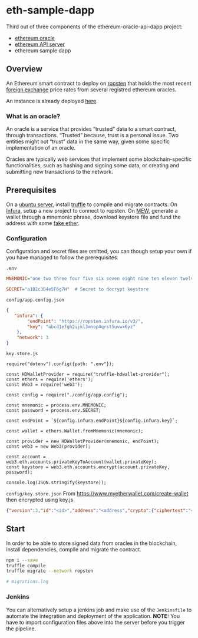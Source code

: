 # eth-sample-dapp

Third out of three components of the ethereum-oracle-api-dapp project:
  - [ethereum oracle](https://github.com/Arsalen/eth-oracle)
  - [ethereum API server](https://github.com/Arsalen/eth-api)
  - ethereum sample dapp

## Overview

An Ethereum smart contract to deploy on [ropsten](https://ropsten.etherscan.io/) that holds the most recent [foreign exchange](http://freeforexapi.com/) price rates from several registred ethereum oracles.

An instance is already deployed [here](https://ropsten.etherscan.io/address/0x7Fe0c23379aBd49eE51D33163bdE00AacF70f443).

### What is an oracle?

An oracle is a service that provides “trusted” data to a smart contract, through transactions. “Trusted” because, trust is a personal issue. Two entities might not “trust” data in the same way, given some specific implementation of an oracle.

Oracles are typically web services that implement some blockchain-specific functionalities, such as hashing and signing some data, or creating and submitting new transactions to the network.

## Prerequisites

On a [ubuntu server](https://releases.ubuntu.com/18.04/), install [truffle](https://www.trufflesuite.com/) to compile and migrate contracts.
On [Infura](https://infura.io/), setup a new project to connect to ropsten.
On [MEW](https://www.myetherwallet.com/), generate a wallet through a mnemonic phrase, download keystore file and fund the address with some [fake ether](https://faucet.ropsten.be/).

### Configuration

Configuration and secret files are omitted, you can though setup your own if you have managed to follow the prerequisites.

``` .env ```

```INI
MNEMONIC="one two three four five six seven eight nine ten eleven twelve" # Mnemonic passphrase

SECRET="a1B2c3D4e5F6g7H"  # Secret to decrypt keystore
```

``` config/app.config.json ```

```JSON
{
   "infura": {
        "endPoint": "https://ropsten.infura.io/v3/",
        "key": "abcd1efgh2ijkl3mnop4qrst5uvwx6yz"
    },
    "network": 3
}
```

``` key.store.js ```

```JS
require("dotenv").config({path: ".env"});

const HDWalletProvider = require("truffle-hdwallet-provider");
const ethers = require('ethers');
const Web3 = require('web3');

const config = require("./config/app.config");

const mnemonic = process.env.MNEMONIC;
const password = process.env.SECRET;

const endPoint = `${config.infura.endPoint}${config.infura.key}`;

const wallet = ethers.Wallet.fromMnemonic(mnemonic);

const provider = new HDWalletProvider(mnemonic, endPoint);
const web3 = new Web3(provider);

const account = web3.eth.accounts.privateKeyToAccount(wallet.privateKey);
const keystore = web3.eth.accounts.encrypt(account.privateKey, password);

console.log(JSON.stringify(keystore));
```

``` config/key.store.json ``` From https://www.myetherwallet.com/create-wallet then encrypted using key.js

```JSON
{"version":3,"id":"<id>","address":"<address","crypto":{"ciphertext":"<crypto.ciphertext>","cipherparams":{"iv":"<crypto.cipherparams.iv>"},"cipher":"<crypto.cipher>","kdf":"<cryoto.kdf>","kdfparams":{"dklen":"<crypto.kdfparams.dklen>","salt":"<crypto.kdfparams.salt>","n":"<crypto.kdfparams.n>","r":"<crypto.kdfparams.dkler>","p":"<crypto.kdfparams.p>"},"mac":"<crypto.mac>"}}
```


## Start

In order to be able to store signed data from oracles in the blockchain, install dependencies, compile and migrate the contract.

```BASH
npm i --save
truffle compile
truffle migrate --network ropsten

# migrations.log
```

### Jenkins

You can alternatively setup a jenkins job and make use of the ```Jenkinsfile``` to automate the integration and deployment of the application.
**NOTE:** You have to import configuration files above into the server before you trigger the pipeline.